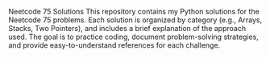 Neetcode 75 Solutions
This repository contains my Python solutions for the Neetcode 75 problems. Each solution is organized by category (e.g., Arrays, Stacks, Two Pointers), and includes a brief explanation of the approach used. The goal is to practice coding, document problem-solving strategies, and provide easy-to-understand references for each challenge.
